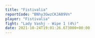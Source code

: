 ```yaml
---
title: "Fistivalia"
reportCode: "BNhy3GwzCKJA89Vn"
player: "Fistivalia"
fight: "Lady Vashj - Wipe 1 (4%)"
date: 2021-10-24T19:01:26.673000+00:00
---
```

